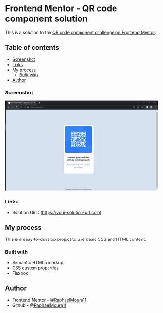 # Frontend Mentor - QR code component solution

This is a solution to the [QR code component challenge on Frontend Mentor](https://www.frontendmentor.io/challenges/qr-code-component-iux_sIO_H).

## Table of contents

  - [Screenshot](./design/desktop-design.jpg)
  - [Links](#links)
- [My process](#my-process)
  - [Built with](#built-with)
- [Author](#author)

### Screenshot

![QRcode](./desafio-completo.jpg)

### Links

- Solution URL: (https://your-solution-url.com)

## My process
  This is a easy-to-develop project to use basic CSS and HTML content.

### Built with

- Semantic HTML5 markup
- CSS custom properties
- Flexbox

## Author

- Frontend Mentor - [@RaphaelMoura11](https://www.frontendmentor.io/profile/RaphaelMoura11)
- Github - [@RaphaelMoura11](https://github.com/RaphaelMoura11)